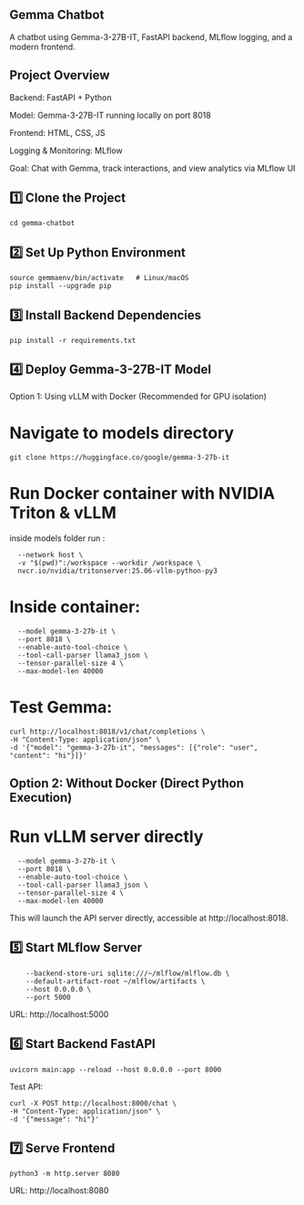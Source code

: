 ## Gemma Chatbot 

A chatbot using Gemma-3-27B-IT, FastAPI backend, MLflow logging, and a modern frontend.

## Project Overview

Backend: FastAPI + Python

Model: Gemma-3-27B-IT running locally on port 8018

Frontend: HTML, CSS, JS

Logging & Monitoring: MLflow

Goal: Chat with Gemma, track interactions, and view analytics via MLflow UI

## 1️⃣ Clone the Project
```git clone https://github.com/yourusername/gemma-chatbot.git
cd gemma-chatbot
```

## 2️⃣ Set Up Python Environment
```python3 -m venv gemmaenv
source gemmaenv/bin/activate   # Linux/macOS
pip install --upgrade pip
```

## 3️⃣ Install Backend Dependencies
``` cd backend
pip install -r requirements.txt
```

## 4️⃣ Deploy Gemma-3-27B-IT Model
Option 1: Using vLLM with Docker (Recommended for GPU isolation)

# Navigate to models directory
``` cd models
git clone https://huggingface.co/google/gemma-3-27b-it
```

# Run Docker container with NVIDIA Triton & vLLM
inside models folder run : 
``` sudo docker run -it --rm --gpus '"device=0,1,2,3"' --shm-size=20g \
  --network host \
  -v "$(pwd)":/workspace --workdir /workspace \
  nvcr.io/nvidia/tritonserver:25.06-vllm-python-py3
```

# Inside container:
``` python3 -m vllm.entrypoints.openai.api_server \
  --model gemma-3-27b-it \
  --port 8018 \
  --enable-auto-tool-choice \
  --tool-call-parser llama3_json \
  --tensor-parallel-size 4 \
  --max-model-len 40000
```

# Test Gemma:
```
curl http://localhost:8018/v1/chat/completions \
-H "Content-Type: application/json" \
-d '{"model": "gemma-3-27b-it", "messages": [{"role": "user", "content": "hi"}]}'
```

## Option 2: Without Docker (Direct Python Execution)

# Run vLLM server directly
``` python3 -m vllm.entrypoints.openai.api_server \
  --model gemma-3-27b-it \
  --port 8018 \
  --enable-auto-tool-choice \
  --tool-call-parser llama3_json \
  --tensor-parallel-size 4 \
  --max-model-len 40000
```

This will launch the API server directly, accessible at http://localhost:8018.

## 5️⃣ Start MLflow Server

``` mlflow server \
    --backend-store-uri sqlite:///~/mlflow/mlflow.db \
    --default-artifact-root ~/mlflow/artifacts \
    --host 0.0.0.0 \
    --port 5000
```

URL: http://localhost:5000

## 6️⃣ Start Backend FastAPI
``` cd backend/app
uvicorn main:app --reload --host 0.0.0.0 --port 8000
```

Test API:
```
curl -X POST http://localhost:8000/chat \
-H "Content-Type: application/json" \
-d '{"message": "hi"}'
```

## 7️⃣ Serve Frontend
``` cd frontend
python3 -m http.server 8080
```

URL: http://localhost:8080
